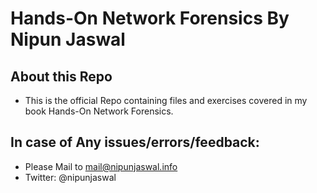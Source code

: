 # 	Hands-On Network Forensics By Nipun Jaswal
##	About this Repo

- This is the official Repo containing files and exercises covered in my book Hands-On Network Forensics.

## In case of Any issues/errors/feedback:
- Please Mail to mail@nipunjaswal.info
- Twitter: @nipunjaswal
